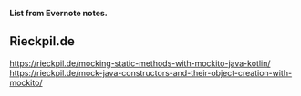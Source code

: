 **List from Evernote notes.** 






Rieckpil.de 
------------
https://rieckpil.de/mocking-static-methods-with-mockito-java-kotlin/
https://rieckpil.de/mock-java-constructors-and-their-object-creation-with-mockito/